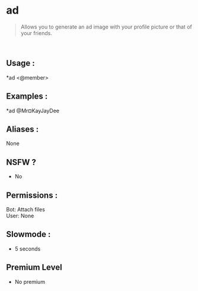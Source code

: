 # ad

> Allows you to generate an ad image with your profile picture or that of your friends.

<br>

## Usage :

*ad <@member>

## Examples :

*ad @Mr¤KayJayDee

## Aliases :

None

## NSFW ?

- No

## Permissions :

Bot: Attach files
<br>
User: None

## Slowmode :

- 5 seconds

## Premium Level

- No premium